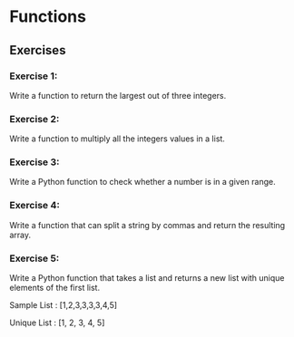 # Functions

## Exercises

### Exercise 1:

Write a function to return the largest out of three integers.

### Exercise 2:

Write a function to multiply all the integers values in a list.

### Exercise 3:

Write a Python function to check whether a number is in a given range.

### Exercise 4:

Write a function that can split a string by commas and return the resulting array.

### Exercise 5:

Write a Python function that takes a list and returns a new list with unique elements of the first list.

Sample List : [1,2,3,3,3,3,4,5]

Unique List : [1, 2, 3, 4, 5]
